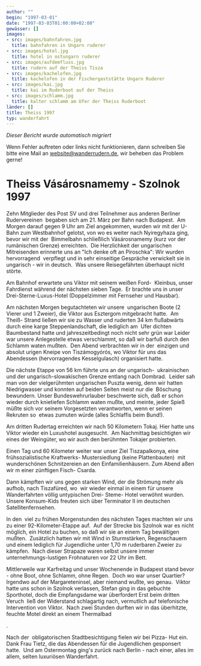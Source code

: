```yaml
---
author: ""
begin: "1997-03-01"
date: "1997-03-03T01:00:00+02:00"
gewässer: []
images:
- src: images/bahnfahren.jpg
  title: bahnfahren in Ungarn ruderer
- src: images/hotel.jpg
  title: hotel in ostungarn ruderer
- src: images/aufdemfluss.jpg
  title: rudern auf der Theiss Tisza
- src: images/kachelofen.jpg
  title: kachelofen in der Fischergaststätte Ungarn Ruderer
- src: images/kai.jpg
  title: kai im Ruderboot auf der Theiss
- src: images/schlamm.jpg
  title: kalter schlamm am Ufer der Theiss Ruderboot
länder: []
title: Theiss 1997
typ: wanderfahrt
---
```



*Dieser Bericht wurde automatisch migriert*

Wenn Fehler auftreten oder links nicht funktionieren, dann schreiben Sie bitte eine Mail an website@wanderrudern.de, wir beheben das Problem gerne!



# Theiss Vásárosnamemy - Szolnok 1997


Zehn Mitglieder des Post SV und drei Teilnehmer aus anderen Berliner Rudervereinen  begaben sich am 21. März per Bahn nach Budapest.  Am Morgen darauf gegen 9 Uhr am Ziel angekommen, wurden wir mit der U- Bahn zum Westbahnhof gelotst, von wo es weiter nach Nyiregyhaza ging, bevor wir mit der  Bimmelbahn schließlich Vásárosnamemy (kurz vor der rumänischen Grenze) erreichten.  Die Herzlichkeit der ungarischen Mitreisenden erinnerte uns an "Ich denke oft an Piroschka": Wir wurden hervorragend  verpflegt und in sehr einseitige Gespräche verwickelt sie in ungarisch - wir in deutsch.  Was unsere Reisegefährten überhaupt nicht störte.

Am Bahnhof erwartete uns Viktor mit seinem weißen Ford-  Kleinbus, unser Fahrdienst während der nächsten sieben Tage.  Er brachte uns in unser Drei-Sterne-Luxus-Hotel (Doppelzimmer mit Fernseher und Hausbar).

Am nächsten Morgen begutachteten wir unsere  ungarischen Boote (2 Vierer und 1 Zweier), die Viktor aus Esztergom mitgebracht hatte.  Am Theiß- Strand ließen wir sie zu Wasser und ruderten 34 km flußabwärts durch eine karge Steppenlandschaft, die lediglich am  Ufer dichten Baumbestand hatte und jahreszeitbedingt noch nicht sehr grün war Leider war unsere Anlegestelle etwas verschlammt, so daß wir barfuß durch den Schlamm waten mußten.  Den Abend verbrachten wir in der  einzigen und absolut urigen Kneipe von Tiszámogyórós, wo Viktor für uns das Abendessen (hervorragendes Kesselgulasch) organisiert hatte.

Die nächste Etappe von 56 km führte uns an der ungarisch-  ukrainischen und der ungarisch-slowakischen Grenze entlang nach Dombrad.  Leider sah man von der vielgerühmten ungarischen Puszta wenig, denn wir hatten Niedrigwasser und konnten auf beiden Seiten meist nur die  Böschung bewundern. Unser Bundeswehrurlauber beschwerte sich, daß er schon wieder durch knietiefen Schlamm waten mußte, und meinte, jeder Spieß müßte sich vor seinem Vorgesetzten verantworten, wenn er seinen Rekruten so  etwas zumuten würde (alles Schlaffis beim Bund!).

Am dritten Rudertag erreichten wir nach 50 Kilometern Tokaj. Hier hatte uns Viktor wieder ein Luxushotel ausgesucht.  Am Nachmittag besichtigten wir  eines der Weingüter, wo wir auch den berühmten Tokajer probierten.

Einen Tag und 60 Kilometer weiter war unser Ziel Tiszapalkonya, eine frühsozialistische Kraftwerks- Mustersiedlung (keine Plattenbauten)  mit wunderschönen Schnitzereien an den Einfamilienhäusern. Zum Abend aßen wir m einer zünftigen Fisch- Csarda.

Dann kämpften wir uns gegen starken Wind, der die Strömung mehr als aufhob, nach Tiszafüred, wo  wir wieder einmal in einem für unsere Wanderfahrten völlig untypischen Drei- Steme- Hotel verwöhnt wurden.  Unsere Konsum-Kids freuten sich über Terminator II im deutschen Satellitenfernsehen.

In den  viel zu frühen Morgenstunden des nächsten Tages machten wir uns zu einer 92-Kilometer-Etappe auf.  Auf der Strecke bis Szolnok war es nicht möglich, ein Hotel zu buchen, so daß wir sie an einem Tag bewältigen  mußten.  Zusätzlich hatten wir mit Wind in Sturmstärken, Regenschauern und einem lediglich für Jugendliche unter 1,70 m ruderbaren Zweier zu kämpfen.  Nach dieser Strapaze waren selbst unsere immer  unternehmungs-lustigen Frohnaturen vor 22 Uhr im Bett.

Mittlerweile war Karfreitag und unser Wochenende in Budapest stand bevor - ohne Boot, ohne Schlamm, ohne Regen.  Doch wo war unser Quartier?   Irgendwo auf der Margareteninsel, aber niemand wußte, wo genau.  Viktor hatte uns schon in Szolnok verlassen, Stefan ging in das gebuchte Sporthotel, doch die Empfangsdame war überfordert Erst beim dritten Veruch  ließ der Widerstand schlagartig nach, vermutlich auf telefonische Intervention von Viktor.  Nach zwei Stunden durften wir in das überhitzte, feuchte Motel direkt an einem Thermalbad

.

Nach der  obligatorischen Stadtbesichtigung fielen wir bei Pizza- Hut ein.  Dank Frau Tietz, die das Abendessen für die Jugendlichen gesponsert hatte.  Und am Ostermontag ging's zurück nach Berlin - nach einer, alles im  allem, selten luxuriösen Wanderfahrt.